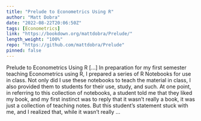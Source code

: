 ```yaml
---
title: "Prelude to Econometrics Using R"
author: "Matt Dobra"
date: "2022-08-22T20:06:50Z"
tags: [Econometrics]
link: "https://bookdown.org/mattdobra/Prelude/"
length_weight: "100%"
repo: "https://github.com/mattdobra/Prelude"
pinned: false
---
```


Prelude to Econometrics Using R [...] In preparation for my first semester teaching Econometrics using R, I prepared a series of R Notebooks for use in class. Not only did I use these notebooks to teach the material in class, I also provided them to students for their use, study, and such. At one point, in referring to this collection of notebooks, a student told me that they liked my book, and my first instinct was to reply that it wasn’t really a book, it was just a collection of teaching notes. But this student’s statement stuck with me, and I realized that, while it wasn’t really ...
